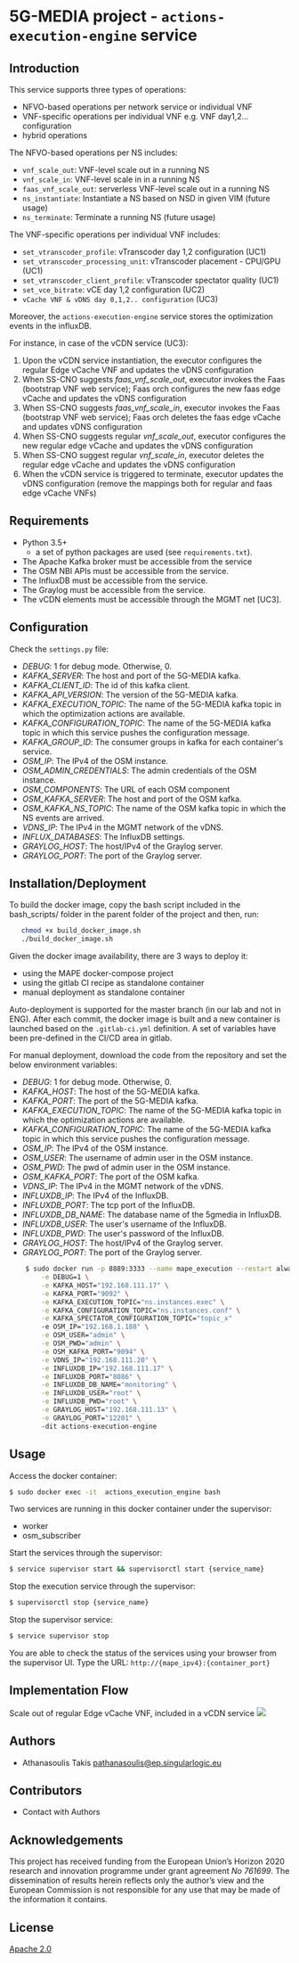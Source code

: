 # 5G-MEDIA project - `actions-execution-engine` service

## Introduction
This service supports three types of operations:
- NFVO-based operations per network service or individual VNF
- VNF-specific operations per individual VNF e.g. VNF day1,2... configuration
- hybrid operations

The NFVO-based operations per NS includes:
- `vnf_scale_out`: VNF-level scale out in a running NS
- `vnf_scale_in`: VNF-level scale in in a running NS   
- `faas_vnf_scale_out`: serverless VNF-level scale out in a running NS
- `ns_instantiate`: Instantiate a NS based on NSD in given VIM (future usage)
- `ns_terminate`: Terminate a running NS (future usage)

The VNF-specific operations per individual VNF includes:
- `set_vtranscoder_profile`: vTranscoder day 1,2 configuration (UC1)
- `set_vtranscoder_processing_unit`: vTranscoder placement - CPU/GPU (UC1)
- `set_vtranscoder_client_profile`: vTranscoder spectator quality (UC1)
- `set_vce_bitrate`: vCE day 1,2 configuration (UC2)
- `vCache VNF & vDNS day 0,1,2.. configuration` (UC3)

Moreover, the `actions-execution-engine` service  stores the optimization events in the influxDB.

For instance, in case of the vCDN service (UC3):
1. Upon the vCDN service instantiation, the executor configures the regular Edge vCache VNF and updates the vDNS configuration
2. When SS-CNO suggests *faas_vnf_scale_out*, executor invokes the Faas (bootstrap VNF web service); Faas orch configures the new faas edge vCache and updates the vDNS configuration
3. When SS-CNO suggests *faas_vnf_scale_in*, executor invokes the Faas (bootstrap VNF web service); Faas orch deletes the faas edge vCache and updates vDNS configuration
4. When SS-CNO suggests regular *vnf_scale_out*, executor configures the new regular edge vCache and updates the vDNS configuration
5. When SS-CNO suggest regular *vnf_scale_in*, executor deletes the regular edge vCache and updates the vDNS configuration
6. When the vCDN service is triggered to terminate, executor updates the vDNS configuration (remove the mappings both for regular and faas edge vCache VNFs)


## Requirements
- Python 3.5+ 
  + a set of python packages are used (see `requirements.txt`).
- The Apache Kafka broker must be accessible from the service
- The OSM NBI APIs must be accessible from the service.
- The InfluxDB must be accessible from the service.
- The Graylog must be accessible from the service.
- The vCDN elements must be accessible through the MGMT net [UC3].

## Configuration
Check the `settings.py` file:
- *DEBUG*: 1 for debug mode. Otherwise, 0.
- *KAFKA_SERVER*: The host and port of the 5G-MEDIA kafka.
- *KAFKA_CLIENT_ID*: The id of this kafka client.
- *KAFKA_API_VERSION*: The version of the 5G-MEDIA kafka.
- *KAFKA_EXECUTION_TOPIC*: The name of the 5G-MEDIA kafka topic in which the optimization actions are available.
- *KAFKA_CONFIGURATION_TOPIC*: The name of the 5G-MEDIA kafka topic in which this service pushes the configuration message.
- *KAFKA_GROUP_ID*: The consumer groups in kafka for each container's service.
- *OSM_IP*: The IPv4 of the OSM instance.
- *OSM_ADMIN_CREDENTIALS*: The admin credentials of the OSM instance.
- *OSM_COMPONENTS*: The URL of each OSM component
- *OSM_KAFKA_SERVER*: The host and port of the OSM kafka.
- *OSM_KAFKA_NS_TOPIC*: The name of the OSM kafka topic in which the NS events are arrived.
- *VDNS_IP*: The IPv4 in the MGMT network of the vDNS.
- *INFLUX_DATABASES*: The InfluxDB settings.
- *GRAYLOG_HOST*: The host/IPv4 of the Graylog server.
- *GRAYLOG_PORT*: The port of the Graylog server.


## Installation/Deployment

To build the docker image, copy the bash script included in the bash_scripts/ folder in 
the parent folder of the project and then, run:
```bash
   chmod +x build_docker_image.sh
   ./build_docker_image.sh
```

Given the docker image availability, there are 3 ways to deploy it:
 - using the MAPE docker-compose project
 - using the gitlab CI recipe  as standalone container
 - manual deployment as standalone container

Auto-deployment is supported for the master branch (in our lab and not in ENG). 
After each commit, the docker image is built and a new container is launched based on the `.gitlab-ci.yml` definition. 
A set of variables have been pre-defined in the CI/CD area in gitlab.

For manual deployment, download the code from the repository and set the below environment variables:
- *DEBUG*: 1 for debug mode. Otherwise, 0.
- *KAFKA_HOST*: The host of the 5G-MEDIA kafka.
- *KAFKA_PORT*: The port of the 5G-MEDIA kafka.
- *KAFKA_EXECUTION_TOPIC*: The name of the 5G-MEDIA kafka topic in which the optimization actions are available.
- *KAFKA_CONFIGURATION_TOPIC*: The name of the 5G-MEDIA kafka topic in which this service pushes the configuration message.
- *OSM_IP*: The IPv4 of the OSM instance.
- *OSM_USER*: The username of admin user in the OSM instance.
- *OSM_PWD*: The pwd of admin user in the OSM instance.
- *OSM_KAFKA_PORT*: The port of the OSM kafka.
- *VDNS_IP*: The IPv4 in the MGMT network of the vDNS.
- *INFLUXDB_IP*: The IPv4 of the InfluxDB. 
- *INFLUXDB_PORT*: The tcp port of the InfluxDB. 
- *INFLUXDB_DB_NAME*: The database name of the 5gmedia in InfluxDB.
- *INFLUXDB_USER*: The user's username of the InfluxDB. 
- *INFLUXDB_PWD*: The user's password of the InfluxDB. 
- *GRAYLOG_HOST*: The host/IPv4 of the Graylog server.
- *GRAYLOG_PORT*: The port of the Graylog server.

```bash
    $ sudo docker run -p 8889:3333 --name mape_execution --restart always \
        -e DEBUG=1 \
        -e KAFKA_HOST="192.168.111.17" \
        -e KAFKA_PORT="9092" \
        -e KAFKA_EXECUTION_TOPIC="ns.instances.exec" \
        -e KAFKA_CONFIGURATION_TOPIC="ns.instances.conf" \
        -e KAFKA_SPECTATOR_CONFIGURATION_TOPIC="topic_x"
        -e OSM_IP="192.168.1.188" \
        -e OSM_USER="admin" \
        -e OSM_PWD="admin" \
        -e OSM_KAFKA_PORT="9094" \
        -e VDNS_IP="192.168.111.20" \
        -e INFLUXDB_IP="192.168.111.17" \
        -e INFLUXDB_PORT="8086" \
        -e INFLUXDB_DB_NAME="monitoring" \
        -e INFLUXDB_USER="root" \
        -e INFLUXDB_PWD="root" \
        -e GRAYLOG_HOST="192.168.111.13" \
        -e GRAYLOG_PORT="12201" \        
        -dit actions-execution-engine
```

## Usage

Access the docker container:
```bash
$ sudo docker exec -it  actions_execution_engine bash
```

Two services are running in this docker container under the supervisor:
- worker
- osm_subscriber

Start the services through the supervisor:
```bash
$ service supervisor start && supervisorctl start {service_name}
```

Stop the execution service through the supervisor:
```bash
$ supervisorctl stop {service_name}
```

Stop the supervisor service:
```bash
$ service supervisor stop 
```

You are able to check the status of the services using your browser from the supervisor UI.
Type the URL: `http://{mape_ipv4}:{container_port}`


## Implementation Flow

Scale out of regular Edge vCache VNF, included in a vCDN service
![](figures/UC3-optimization.png)


## Authors
- Athanasoulis Takis <pathanasoulis@ep.singularlogic.eu>

## Contributors
 - Contact with Authors
 
## Acknowledgements
This project has received funding from the European Union’s Horizon 2020 research and innovation 
programme under grant agreement *No 761699*. The dissemination of results herein reflects only 
the author’s view and the European Commission is not responsible for any use that may be made 
of the information it contains.

## License
[Apache 2.0](LICENSE.md)



